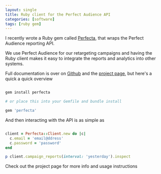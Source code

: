 ```yaml
---
layout: single
title: Ruby client for the Perfect Audience API
categories: [software]
tags: [ruby gem]
---
```

I recently wrote a Ruby gem called [Perfecta](http://garyrafferty.com/perfecta), that wraps the Perfect Audience reporting API.

We use Perfect Audience for our retargeting campaigns and having the Ruby client makes it easy to integrate the reports and analytics into other systems.

Full documentation is over on [Github](https://github.com/gary-rafferty/perfecta) and the [project page](http://garyrafferty.com/perfecta), but here's a quick a quick overview 

```bash

gem install perfecta

# or place this into your Gemfile and bundle install

gem 'perfecta'

```

And then interacting with the API is as simple as

```ruby

client = Perfecta::Client.new do |c|
  c.email = 'email@ddress'
  c.password = 'password'
end

p client.campaign_reports(interval: 'yesterday').inspect

```

Check out the project page for more info and usage instructions
